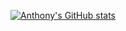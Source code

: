 [![Anthony's GitHub stats](https://github-readme-stats.vercel.app/api?username=anthony-magana)](https://github.com/anthony-magana/github-readme-stats&count_private=true&theme=tokyonight)
